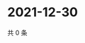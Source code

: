 # 2021-12-30

共 0 条

<!-- BEGIN WEIBO -->
<!-- 最后更新时间 Thu Dec 30 2021 12:19:25 GMT+0800 (China Standard Time) -->

<!-- END WEIBO -->
